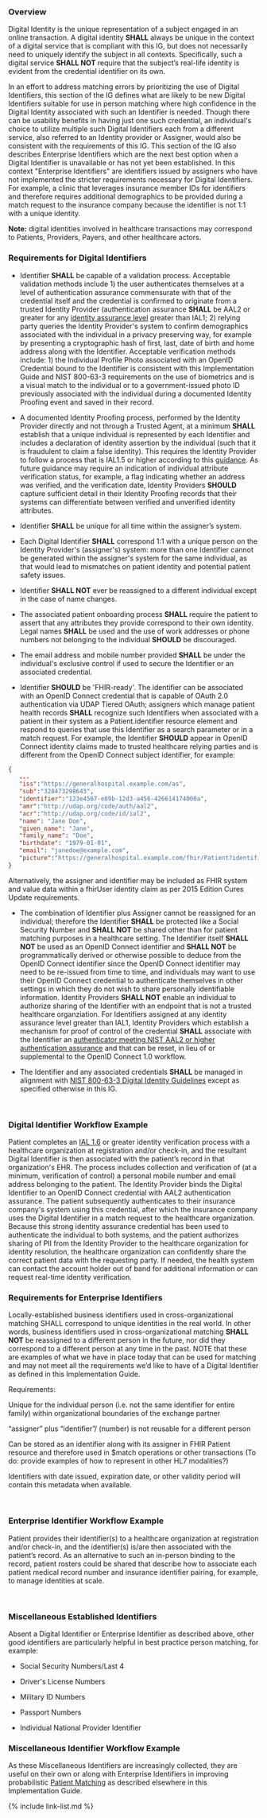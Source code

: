 ### Overview

Digital Identity is the unique representation of a subject engaged in an online transaction. A digital identity **SHALL** always be unique in the context of a digital service that is compliant with this IG, but does not necessarily need to uniquely identify the subject in all contexts. Specifically, such a digital service **SHALL NOT** require that the subject’s real-life identity is evident from the credential identifier on its own. 

In an effort to address matching errors by prioritizing the use of Digital Identifiers, this section of the IG defines what are likely to be new Digital Identifiers suitable for use in person matching where high confidence in the Digital Identity associated with such an Identifier is needed. Though there can be usability benefits in having just one such credential, an individual's choice to utilize multiple such Digital Identifiers each from a different service, also referred to an Identity provider or Assigner, would also be consistent with the requirements of this IG. This section of the IG also describes Enterprise Identifiers which are the next best option when a Digital Identifier is unavailable or has not yet been established. In this context "Enterprise Identifiers" are identifiers issued by assigners who have not implemented the stricter requirements necessary for Digital Identifiers. For example, a clinic that leverages insurance member IDs for identifiers and therefore requires additional demographics to be provided during a match request to the insurance company because the identifier is not 1:1 with a unique identity.

**Note:** digital identities involved in healthcare transactions may correspond to Patients, Providers, Payers, and other healthcare actors.

### Requirements for Digital Identifiers 

- Identifier **SHALL** be capable of a validation process. Acceptable validation methods include 1) the user authenticates themselves at a level of authentication assurance commensurate with that of the credential itself and the credential is confirmed to originate from a trusted Identity Provider (authentication assurance **SHALL** be AAL2 or greater for any [identity assurance level](https://build.fhir.org/ig/HL7/fhir-identity-matching-ig/guidance-on-identity-assurance.html) greater than IAL1; 2) relying party queries the Identity Provider's system to confirm demographics associated with the individual in a privacy preserving way, for example by presenting a cryptographic hash of first, last, date of birth and home address along with the Identifier. Acceptable verification methods include: 1) the Individual Profile Photo associated with an OpenID Credential bound to the Identifier is consistent with this Implementation Guide and NIST 800-63-3 requirements on the use of biometrics and is a visual match to the individual or to a government-issued photo ID previously associated with the individual during a documented Identity Proofing event and saved in their record.

- A documented Identity Proofing process, performed by the Identity Provider directly and not through a Trusted Agent, at a minimum **SHALL** establish that a unique individual is represented by each Identifier and includes a declaration of identity assertion by the individual (such that it is fraudulent to claim a false identity). This requires the Identity Provider to follow a process that is IAL1.5 or higher according to this [guidance](https://build.fhir.org/ig/HL7/fhir-identity-matching-ig/guidance-on-identity-assurance.html). As future guidance may require an indication of individual attribute verification status, for example, a flag indicating whether an address was verified, and the verification date, Identity Providers **SHOULD** capture sufficient detail in their Identity Proofing records that their systems can differentiate between verified and unverified identity attributes. 

- Identifier **SHALL** be unique for all time within the assigner’s system. 

- Each Digital Identifier **SHALL** correspond 1:1 with a unique person on the Identity Provider's (assigner's) system: more than one Identifier cannot be generated within the assigner's system for the same individual, as that would lead to mismatches on patient identity and potential patient safety issues. 

- Identifier **SHALL NOT** ever be reassigned to a different individual except in the case of name changes. 

- The associated patient onboarding process **SHALL** require the patient to assert that any attributes they provide correspond to their own identity. Legal names **SHALL** be used and the use of work addresses or phone numbers not belonging to the individual **SHOULD** be discouraged. 

- The email address and mobile number provided **SHALL** be under the individual's exclusive control if used to secure the Identifier or an associated credential.

- Identifier **SHOULD** be 'FHIR-ready'. The identifier can be associated with an OpenID Connect credential that is capable of OAuth 2.0 authentication via UDAP Tiered OAuth; assigners which manage patient health records **SHALL** recognize such Identifiers when associated with a patient in their system as a Patient.identifier resource element and respond to queries that use this Identifier as a search parameter or in a match request. For example, the Identifier **SHOULD** appear in OpenID Connect identity claims made to trusted healthcare relying parties and is different from the OpenID Connect subject identifier, for example:

```json
{
   ...
   "iss":"https://generalhospital.example.com/as",
   "sub":"328473298643",
   "identifier":"123e4567-e89b-12d3-a456-426614174000a",
   "amr":"http://udap.org/code/auth/aal2",
   "acr":"http://udap.org/code/id/ial2",
   "name": "Jane Doe",
   "given_name": "Jane",
   "family_name": "Doe",
   "birthdate": "1979-01-01",
   "email": "janedoe@example.com",
   "picture":"https://generalhospital.example.com/fhir/Patient?identifier=https://generalhospital.example.com/issuer1|123e4567-e89b-12d3-a456-426614174000a"
}
```
Alternatively, the assigner and identifier may be included as FHIR system and value data within a fhirUser identity claim as per 2015 Edition Cures Update requirements.

- The combination of Identifier plus Assigner cannot be reassigned for an individual; therefore the Identifier **SHALL** be protected like a Social Security Number and **SHALL NOT** be shared other than for patient matching purposes in a healthcare setting. The Identifier itself **SHALL NOT** be used as an OpenID Connect identifier and **SHALL NOT** be programmatically derived or otherwise possible to deduce from the OpenID Connect identifier since the OpenID Connect identifier may need to be re-issued from time to time, and individuals may want to use their OpenID Connect credential to authenticate themselves in other settings in which they do not wish to share personally identifiable information. Identity Providers **SHALL NOT** enable an individual to authorize sharing of the Identifier with an endpoint that is not a trusted healthcare organziation. For Identifiers assigned at any identity assurance level greater than IAL1, Identity Providers which establish a mechanism for proof of control of the credential **SHALL** associate with the Identifier an [authenticator meeting NIST AAL2 or higher authentication assurance](https://pages.nist.gov/800-63-3/sp800-63b.html) and that can be reset, in lieu of or supplemental to the OpenID Connect 1.0 workflow.   

- The Identifier and any associated credentials **SHALL** be managed in alignment with [NIST 800-63-3 Digital Identity Guidelines](https://pages.nist.gov/800-63-3/) except as specified otherwise in this IG.

&emsp;&emsp;  

### Digital Identifier Workflow Example

Patient completes an [IAL 1.6](https://build.fhir.org/ig/HL7/fhir-identity-matching-ig/guidance-on-identity-assurance.html) or greater identity verification process with a healthcare organization at registration and/or check-in, and the resultant Digital Identifier is then associated with the patient’s record in that organization's EHR. The process includes collection and verification of (at a minimum, verification of control) a personal mobile number and email address belonging to the patient. The Identity Provider binds the Digital Identifier to an OpenID Connect credential with AAL2 authentication assurance. The patient subsequently authenticates to their insurance company's system using this credential, after which the insurance company uses the Digital Identifier in a match request to the healthcare organization. Because this strong identity assurance credential has been used to authenticate the individual to both systems, and the patient authorizes sharing of PII from the Identity Provider to the healthcare organization for identity resolution, the healthcare organization can confidently share the correct patient data with the requesting party. If needed, the health system can contact the account holder out of band for additional information or can request real-time identity verification.  

### Requirements for Enterprise Identifiers

Locally-established business identifiers used in cross-organizational matching SHALL correspond to unique identities in the real world. In other words, business identifiers used in cross-organizational matching **SHALL NOT** be reassigned to a different person in the future, nor did they correspond to a different person at any time in the past. NOTE that these are examples of what we have in place today that can be used for matching and may not meet all the requirements we’d like to have of a Digital Identifier as defined in this Implementation Guide.

Requirements:

Unique for the individual person (i.e. not the same identifier for entire family) within organizational boundaries of the exchange partner 

“assigner” plus “identifier”/ (number) is not reusable for a different person

Can be stored as an identifier along with its assigner in FHIR Patient resource and therefore used in $match operations or other transactions (To do: provide examples of how to represent in other HL7 modalities?)

Identifiers with date issued, expiration date, or other validity period will contain this metadata when available.

&emsp;&emsp;  

### Enterprise Identifier Workflow Example

Patient provides their identifier(s) to a healthcare organization at registration and/or check-in, and the identifier(s) is/are then associated with the patient’s record. As an alternative to such an in-person binding to the record, patient rosters could be shared that describe how to associate each patient medical record number and insurance identifier pairing, for example, to manage identities at scale.

&emsp;&emsp;  

### Miscellaneous Established Identifiers

Absent a Digital Identifier or Enterprise Identifier as described above, other good identifiers are particularly helpful in best practice person matching, for example:

- Social Security Numbers/Last 4

- Driver's License Numbers

- Military ID Numbers

- Passport Numbers

- Individual National Provider Identifier

### Miscellaneous Identifier Workflow Example

As these Miscellaneous Identifiers are increasingly collected, they are useful on their own or along with Enterprise Identifiers in improving probabilistic [Patient Matching](https://build.fhir.org/ig/HL7/fhir-identity-matching-ig/patient-matching.html) as described elsewhere in this Implementation Guide. 

{% include link-list.md %}
